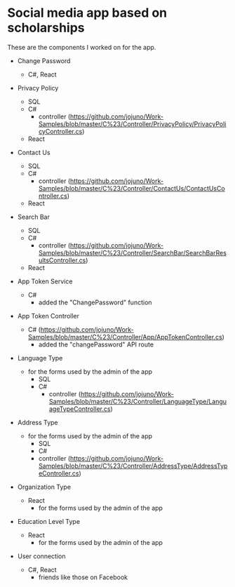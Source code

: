 # Social media app based on scholarships
These are the components I worked on for the app. <br>
* Change Password
    * C#, React
* Privacy Policy
    * SQL
    * C# 
      * controller (https://github.com/jojuno/Work-Samples/blob/master/C%23/Controller/PrivacyPolicy/PrivacyPolicyController.cs)
    * React
* Contact Us
    * SQL
    * C# 
      * controller (https://github.com/jojuno/Work-Samples/blob/master/C%23/Controller/ContactUs/ContactUsController.cs)
    * React
* Search Bar
    * SQL
    * C# 
      * controller (https://github.com/jojuno/Work-Samples/blob/master/C%23/Controller/SearchBar/SearchBarResultsController.cs)
    * React
* App Token Service
    * C#
      * added the "ChangePassword" function
* App Token Controller
    * C# (https://github.com/jojuno/Work-Samples/blob/master/C%23/Controller/App/AppTokenController.cs)
      * added the "changePassword" API route
* Language Type
    * for the forms used by the admin of the app
         * SQL
         * C# 
            * controller (https://github.com/jojuno/Work-Samples/blob/master/C%23/Controller/LanguageType/LanguageTypeController.cs)
         
* Address Type
    * for the forms used by the admin of the app
      * SQL
       * C# 
        * controller (https://github.com/jojuno/Work-Samples/blob/master/C%23/Controller/AddressType/AddressTypeController.cs)
     
* Organization Type
    * React
         * for the forms used by the admin of the app
* Education Level Type
    * React
         * for the forms used by the admin of the app
* User connection
    * C#, React
         * friends like those on Facebook
